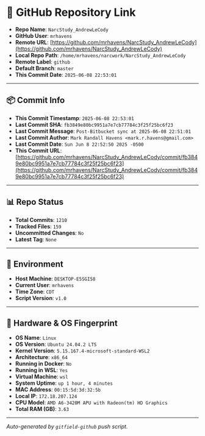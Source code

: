 # 🔗 GitHub Repository Link

- **Repo Name**: `NarcStudy_AndrewLeCody`
- **GitHub User**: `mrhavens`
- **Remote URL**: [https://github.com/mrhavens/NarcStudy_AndrewLeCody](https://github.com/mrhavens/NarcStudy_AndrewLeCody)
- **Local Repo Path**: `/home/mrhavens/narcwork/NarcStudy_AndrewLeCody`
- **Remote Label**: `github`
- **Default Branch**: `master`
- **This Commit Date**: `2025-06-08 22:53:01`

---

## 📦 Commit Info

- **This Commit Timestamp**: `2025-06-08 22:53:01`
- **Last Commit SHA**: `fb3849e80bc9951a7e7cb77784c3f25f25bc6f23`
- **Last Commit Message**: `Post-Bitbucket sync at 2025-06-08 22:51:01`
- **Last Commit Author**: `Mark Randall Havens <mark.r.havens@gmail.com>`
- **Last Commit Date**: `Sun Jun 8 22:52:50 2025 -0500`
- **This Commit URL**: [https://github.com/mrhavens/NarcStudy_AndrewLeCody/commit/fb3849e80bc9951a7e7cb77784c3f25f25bc6f23](https://github.com/mrhavens/NarcStudy_AndrewLeCody/commit/fb3849e80bc9951a7e7cb77784c3f25f25bc6f23)

---

## 📊 Repo Status

- **Total Commits**: `1210`
- **Tracked Files**: `159`
- **Uncommitted Changes**: `No`
- **Latest Tag**: `None`

---

## 🧭 Environment

- **Host Machine**: `DESKTOP-E5SGI58`
- **Current User**: `mrhavens`
- **Time Zone**: `CDT`
- **Script Version**: `v1.0`

---

## 🧬 Hardware & OS Fingerprint

- **OS Name**: `Linux`
- **OS Version**: `Ubuntu 24.04.2 LTS`
- **Kernel Version**: `5.15.167.4-microsoft-standard-WSL2`
- **Architecture**: `x86_64`
- **Running in Docker**: `No`
- **Running in WSL**: `Yes`
- **Virtual Machine**: `wsl`
- **System Uptime**: `up 1 hour, 4 minutes`
- **MAC Address**: `00:15:5d:3d:32:5b`
- **Local IP**: `172.18.207.124`
- **CPU Model**: `AMD A6-3420M APU with Radeon(tm) HD Graphics`
- **Total RAM (GB)**: `3.63`

---

_Auto-generated by `gitfield-github` push script._
